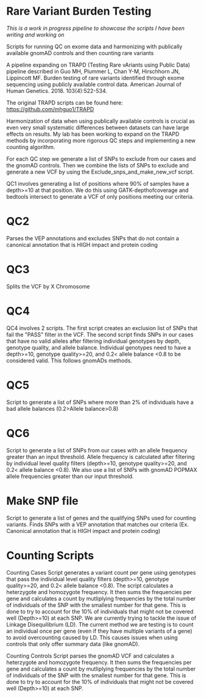 # Rare Variant Burden Testing

*This is a work in progress pipeline to showcase the scripts I have been writing and working on*

Scripts for running QC on exome data and harmonizing with publically available gnomAD controls and then counting rare variants 

A pipeline expanding on TRAPD (Testing Rare vAriants using Public Data) pipeline described in Guo MH, Plummer L, Chan Y-M, Hirschhorn JN, Lippincott MF. Burden testing of rare variants identified through exome sequencing using publicly available control data. American Journal of Human Genetics. 2018. 103(4):522-534.

The original TRAPD scripts can be found here: https://github.com/mhguo1/TRAPD

Harmonization of data when using publically available controls is crucial as even very small systematic differences between datasets can have large effects on results. My lab has been working to expand on the TRAPD methods by incorporating more rigorous QC steps and implementing a new counting algorithm.

For each QC step we generate a list of SNPs to exclude from our cases and the gnomAD controls. Then we combine the lists of SNPs to exclude and generate a new VCF by using the Exclude_snps_and_make_new_vcf script. 

QC1 involves generating a list of positions where 90% of samples have a depth>=10 at that position. We do this using GATK-depthofcoverage and bedtools intersect to generate a VCF of only positions meeting our criteria. 

# QC2

Parses the VEP annotations and excludes SNPs that do not contain a canonical annotation that is HIGH impact and protein coding 

# QC3 

Splits the VCF by X Chromosome 

# QC4 

QC4 involves 2 scripts. The first script creates an exclusion list of SNPs that fail the "PASS" filter in the VCF. The second script finds SNPs in our cases that have no valid alleles after filtering individual genotypes by depth, genotype quality, and allele balance. Individual genotypes need to have a depth>=10, genotype quality>=20, and 0.2< allele balance <0.8 to be considered valid. This follows gnomADs methods. 

# QC5 

Script to generate a list of SNPs where more than 2% of individuals have a bad allele balances (0.2>Allele balance>0.8)

# QC6 

Script to generate a list of SNPs from our cases with an allele frequency greater than an input threshold. Allele frequency is calculated after filtering by individual level quality filters (depth>=10, genotype quality>=20, and 0.2< allele balance <0.8). We also use a list of SNPs with gnomAD POPMAX allele frequencies greater than our input threshold. 

# Make SNP file 

Script to generate a list of genes and the qualifying SNPs used for counting variants. Finds SNPs with a VEP annotation that matches our criteria (Ex. Canonical annotation that is HIGH impact and protein coding)

# Counting Scripts

Counting Cases Script generates a variant count per gene using genotypes that pass the individual level quality filters (depth>=10, genotype quality>=20, and 0.2< allele balance <0.8). The script calculates a heterzygote and homozygote frequency. It then sums the frequencies per gene and calculates a count by mutliplying frequencies by the total number of individuals of the SNP with the smallest number for that gene. This is done to try to account for the 10% of individuals that might not be covered well (Depth>=10) at each SNP. We are currently trying to tackle the issue of Linkage Disequilibrium (LD). The current method we are testing is to count an individual once per gene (even if they have multiple variants of a gene) to avoid overcounting caused by LD. This causes issues when using controls that only offer summary data (like gnomAD).

Counting Controls Script parses the gnomAD VCF and calculates a heterzygote and homozygote frequency. It then sums the frequencies per gene and calculates a count by mutliplying frequencies by the total number of individuals of the SNP with the smallest number for that gene. This is done to try to account for the 10% of individuals that might not be covered well (Depth>=10) at each SNP.     

